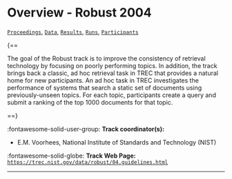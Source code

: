 # Overview - Robust 2004

[`Proceedings`](./proceedings.md), [`Data`](./data.md), [`Results`](./results.md), [`Runs`](./runs.md), [`Participants`](./participants.md)

{==

The goal of the Robust track is to improve the consistency of retrieval technology by focusing on poorly performing topics. In addition, the track brings back a classic, ad hoc retrieval task in TREC that provides a natural home for new participants. An ad hoc task in TREC investigates the performance of systems that search a static set of documents using previously-unseen topics. For each topic, participants create a query and submit a ranking of the top 1000 documents for that topic.

==}

:fontawesome-solid-user-group: **Track coordinator(s):**

- E.M. Voorhees, National Institute of Standards and Technology (NIST) 

:fontawesome-solid-globe: **Track Web Page:** [`https://trec.nist.gov/data/robust/04.guidelines.html`](https://trec.nist.gov/data/robust/04.guidelines.html) 

---

